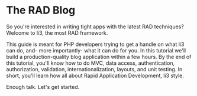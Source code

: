 # The RAD Blog

So you're interested in writing tight apps with the latest RAD techniques? Welcome to li3, the most RAD framework.

This guide is meant for PHP developers trying to get a handle on what li3 can do, and- more importantly- what it can do for you. In this tutorial we'll build a production-quality blog application within a few hours. By the end of this tutorial, you'll know how to do MVC, data access, authentication, authorization, validation, internationalization, layouts, and unit testing. In short, you'll learn how all about Rapid Application Development, li3 style.

Enough talk. Let's get started.